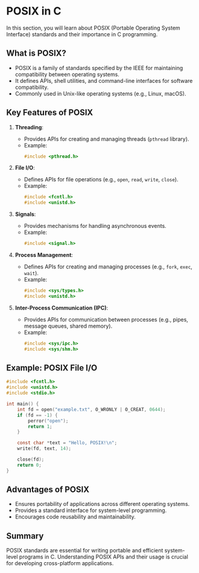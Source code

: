 # POSIX in C

In this section, you will learn about POSIX (Portable Operating System Interface) standards and their importance in C programming.

## What is POSIX?
- POSIX is a family of standards specified by the IEEE for maintaining compatibility between operating systems.
- It defines APIs, shell utilities, and command-line interfaces for software compatibility.
- Commonly used in Unix-like operating systems (e.g., Linux, macOS).

## Key Features of POSIX

1. **Threading**:
   - Provides APIs for creating and managing threads (`pthread` library).
   - Example:
     ```c
     #include <pthread.h>
     ```

2. **File I/O**:
   - Defines APIs for file operations (e.g., `open`, `read`, `write`, `close`).
   - Example:
     ```c
     #include <fcntl.h>
     #include <unistd.h>
     ```

3. **Signals**:
   - Provides mechanisms for handling asynchronous events.
   - Example:
     ```c
     #include <signal.h>
     ```

4. **Process Management**:
   - Defines APIs for creating and managing processes (e.g., `fork`, `exec`, `wait`).
   - Example:
     ```c
     #include <sys/types.h>
     #include <unistd.h>
     ```

5. **Inter-Process Communication (IPC)**:
   - Provides APIs for communication between processes (e.g., pipes, message queues, shared memory).
   - Example:
     ```c
     #include <sys/ipc.h>
     #include <sys/shm.h>
     ```

## Example: POSIX File I/O

```c
#include <fcntl.h>
#include <unistd.h>
#include <stdio.h>

int main() {
    int fd = open("example.txt", O_WRONLY | O_CREAT, 0644);
    if (fd == -1) {
        perror("open");
        return 1;
    }

    const char *text = "Hello, POSIX!\n";
    write(fd, text, 14);

    close(fd);
    return 0;
}
```

## Advantages of POSIX
- Ensures portability of applications across different operating systems.
- Provides a standard interface for system-level programming.
- Encourages code reusability and maintainability.

## Summary
POSIX standards are essential for writing portable and efficient system-level programs in C. Understanding POSIX APIs and their usage is crucial for developing cross-platform applications.